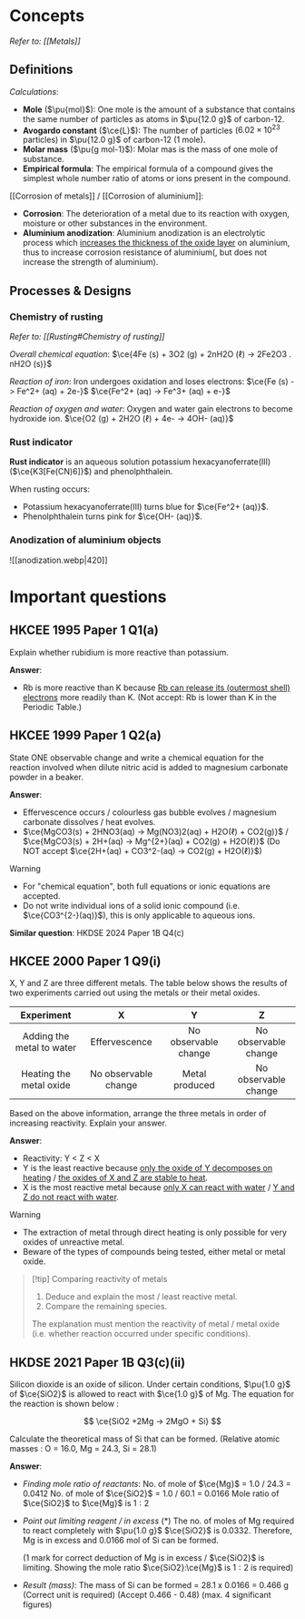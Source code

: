 # Concepts
*Refer to: [[Metals]]*

## Definitions
*Calculations*:
- **Mole** ($\pu{mol}$): One mole is the amount of a substance that contains the same number of particles as atoms in $\pu{12.0 g}$ of carbon-12.
- **Avogardo constant** ($\ce{L}$): The number of particles ($6.02 \times 10^{23}$ particles) in $\pu{12.0 g}$ of carbon-12 (1 mole).
- **Molar mass** ($\pu{g mol-1}$): Molar mas is the mass of one mole of substance.
- **Empirical formula**: The empirical formula of a compound gives the <span class="hi-green">simplest whole number ratio</span> of atoms or ions present in the compound.

[[Corrosion of metals]] / [[Corrosion of aluminium]]:
- **Corrosion**: The deterioration of a metal due to its reaction with oxygen, moisture or other substances in the environment.
- **Aluminium anodization**: Aluminium anodization is an electrolytic process which <u>increases the thickness of the oxide layer</u> on aluminium, thus to <span class="hi-green">increase corrosion resistance of aluminium</span>(, but does not increase the strength of aluminium).

## Processes & Designs
### Chemistry of rusting
*Refer to: [[Rusting#Chemistry of rusting]]*

*Overall chemical equation*:
$\ce{4Fe (s) + 3O2 (g) + 2nH2O (ℓ) -> 2Fe2O3 . nH2O (s)}$

*Reaction of iron*:
Iron undergoes oxidation and loses electrons:
$\ce{Fe (s) -> Fe^2+ (aq) + 2e-}$
$\ce{Fe^2+ (aq) -> Fe^3+ (aq) + e-}$

*Reaction of oxygen and water*:
Oxygen and water gain electrons to become hydroxide ion.
$\ce{O2 (g) + 2H2O (ℓ) + 4e- -> 4OH- (aq)}$

### Rust indicator
**Rust indicator** is an aqueous solution potassium hexacyanoferrate(III) ($\ce{K3[Fe(CN)6]}$) and phenolphthalein.

When rusting occurs:
- <span class="hi-blue">Potassium hexacyanoferrate(III)</span> turns blue for $\ce{Fe^2+ (aq)}$.
- <span class="hi-blue">Phenolphthalein</span> turns pink for $\ce{OH- (aq)}$.

### Anodization of aluminium objects
![[anodization.webp|420]]

# Important questions
## HKCEE 1995 Paper 1 Q1(a)
Explain whether rubidium is more reactive than potassium.

**Answer**:
- Rb is more reactive than K because <u>Rb can release its (outermost shell) electrons</u> more readily than K. <span class="hi-green">(Not accept: Rb is lower than K in the Periodic Table.)</span>

## HKCEE 1999 Paper 1 Q2(a)
State ONE observable change and write a chemical equation for the reaction involved when dilute nitric acid is added to magnesium carbonate powder in a beaker.

**Answer**:
- Effervescence occurs / colourless gas bubble evolves / magnesium carbonate dissolves / heat evolves.
- $\ce{MgCO3(s) + 2HNO3(aq) -> Mg(NO3)2(aq) + H2O(ℓ) + CO2(g)}$ / $\ce{MgCO3(s) + 2H+(aq) -> Mg^{2+}(aq) + CO2(g) + H2O(ℓ)}$
(Do NOT accept $\ce{2H+(aq) + CO3^2-(aq) -> CO2(g) + H2O(ℓ)}$)

> [!warning]
> - For "chemical equation", both full equations or ionic equations are accepted.
> - Do not write individual ions of a solid ionic compound (i.e. $\ce{CO3^{2-}(aq)}$), this is only applicable to aqueous ions.

**Similar question**: HKDSE 2024 Paper 1B Q4(c)

## HKCEE 2000 Paper 1 Q9(i)
X, Y and Z are three different metals. The table below shows the results of two experiments carried out using the metals or their metal oxides.

| Experiment | X | Y | Z |
| :--: | :--: | :--: | :--: |
| Adding the metal to water | Effervescence | No observable change | No observable change |
| Heating the metal oxide | No observable change | Metal produced | No observable change |

Based on the above information, arrange the three metals in order of increasing reactivity. Explain your answer.

**Answer**:
- Reactivity: Y < Z < X
- Y is the least reactive because <u>only the oxide of Y decomposes on heating</u> / <u>the oxides of X and Z are stable to heat</u>.
- X is the most reactive metal because <u>only X can react with water</u> / <u>Y and Z do not react with water</u>.

> [!warning]
> - The extraction of metal through direct heating is only possible for very oxides of unreactive metal.
> - Beware of the types of compounds being tested, either metal or metal oxide.

> [!tip] Comparing reactivity of metals
> 1. Deduce and explain the most / least reactive metal.
> 2. Compare the remaining species.
> 
> The explanation must mention the reactivity of metal / metal oxide (i.e. whether reaction occurred under specific conditions).

## HKDSE 2021 Paper 1B Q3(c)(ii)
Silicon dioxide is an oxide of silicon. Under certain conditions, $\pu{1.0 g}$ of $\ce{SiO2}$ is allowed to react with $\ce{1.0 g}$ of Mg. The equation for the reaction is shown below :

$$
\ce{SiO2 +2Mg -> 2MgO + Si}
$$

Calculate the theoretical mass of Si that can be formed.
(Relative atomic masses : O = 16.0, Mg = 24.3, Si = 28.1)

**Answer**:
- *Finding mole ratio of reactants*:
  No. of mole of $\ce{Mg}$ = 1.0 / 24.3 = 0.0412
  No. of mole of $\ce{SiO2}$ = 1.0 / 60.1 = 0.0166
  Mole ratio of $\ce{SiO2}$ to $\ce{Mg}$ is $1:2$

- *Point out limiting reagent / in excess* (\*)
  The no. of moles of Mg required to react completely with $\pu{1.0 g}$ $\ce{SiO2}$ is 0.0332. Therefore, Mg is in excess and 0.0166 mol of Si can be formed.
  
  (1 mark for correct deduction of Mg is in excess / $\ce{SiO2}$ is limiting. Showing the mole ratio $\ce{SiO2}:\ce{Mg}$ is $1:2$ is required)

- *Result (mass)*:
  The mass of Si can be formed = 28.1 x 0.0166 = 0.466 g
  (Correct unit is required) (Accept 0.466 - 0.48) (max. 4 significant figures)
